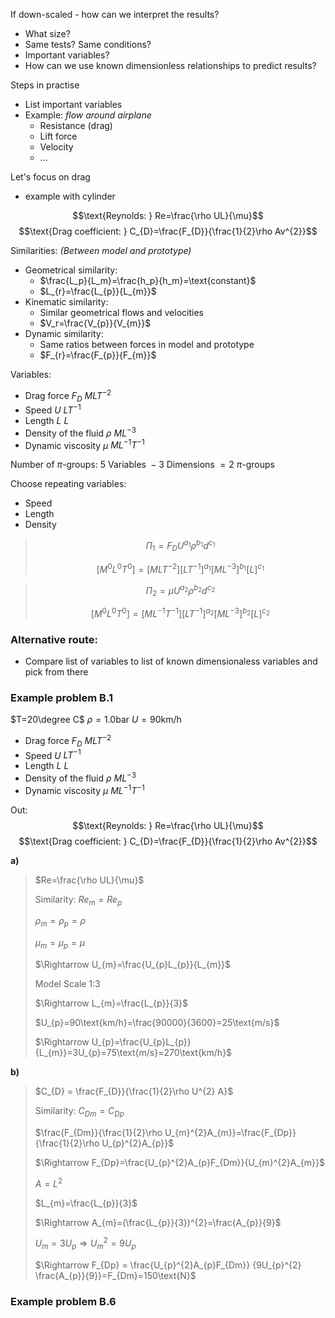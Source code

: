 If down-scaled - how can we interpret the results?
- What size?
- Same tests? Same conditions?
- Important variables?
- How can we use known dimensionless relationships to predict results?

Steps in practise
- List important variables
- Example: _flow around airplane_
	- Resistance (drag)
	- Lift force
	- Velocity
	- ...

Let's focus on drag
- example with cylinder

$$\text{Reynolds: } Re=\frac{\rho UL}{\mu}$$
$$\text{Drag coefficient: } C_{D}=\frac{F_{D}}{\frac{1}{2}\rho Av^{2}}$$


Similarities: _(Between model and prototype)_
- Geometrical similarity:
	- $\frac{L_p}{L_m}=\frac{h_p}{h_m}=\text{constant}$
	- $L_{r}=\frac{L_{p}}{L_{m}}$
- Kinematic similarity:
	- Similar geometrical flows and velocities
	- $V_r=\frac{V_{p}}{V_{m}}$
- Dynamic similarity:
	- Same ratios between forces in model and prototype
	- $F_{r}=\frac{F_{p}}{F_{m}}$


Variables:
- Drag force $F_{D}$ $MLT^{-2}$
- Speed $U$ $LT^{-1}$
- Length $L$ $L$
- Density of the fluid $\rho$ $ML^{-3}$
- Dynamic viscosity $\mu$ $ML^{-1}T^{-1}$

Number of $\pi$-groups: $5 \text{ Variables } - 3 \text{ Dimensions } = 2 \text{ }\pi\text{-groups }$

Choose repeating variables:
- Speed
- Length
- Density

> $$\Pi_{1}=F_{D}U^{a_{1}}\rho^{b_{1}}d^{c_{1}}$$
> 
> $$[M^{0}L^{0}T^{0}]=[MLT^{-2}][LT^{-1}]^{a_{1}}[ML^{-3}]^{b_{1}}[L]^{c_{1}}$$



> $$\Pi_{2}=\mu U^{a_{2}}\rho^{b_{2}}d^{c_{2}}$$
> 
> $$[M^{0}L^{0}T^{0}]=[ML^{-1}T^{-1}][LT^{-1}]^{a_{2}}[ML^{-3}]^{b_{2}}[L]^{c_{2}}$$


### Alternative route:
- Compare list of variables to list of known dimensionaless variables and pick from there



### Example problem B.1

$T=20\degree C$
$\rho=1.0\text{bar}$
$U=90\text{km/h}$

- Drag force $F_{D}$ $MLT^{-2}$
- Speed $U$ $LT^{-1}$
- Length $L$ $L$
- Density of the fluid $\rho$ $ML^{-3}$
- Dynamic viscosity $\mu$ $ML^{-1}T^{-1}$

Out:
$$\text{Reynolds: } Re=\frac{\rho UL}{\mu}$$
$$\text{Drag coefficient: } C_{D}=\frac{F_{D}}{\frac{1}{2}\rho Av^{2}}$$

**a)**
> $Re=\frac{\rho UL}{\mu}$ 
> 
> Similarity: $Re_{m}=Re_{p}$ 
> 
> $\rho_{m}=\rho_{p}=\rho$ 
> 
> $\mu_{m}=\mu_{p}=\mu$ 
> 
> 
> $\Rightarrow U_{m}=\frac{U_{p}L_{p}}{L_{m}}$ 
> 
> Model Scale 1:3 
> 
> $\Rightarrow L_{m}=\frac{L_{p}}{3}$ 
> 
> $U_{p}=90\text{km/h}=\frac{90000}{3600}=25\text{m/s}$ 
> 
> $\Rightarrow U_{p}=\frac{U_{p}L_{p}}{L_{m}}=3U_{p}=75\text{m/s}=270\text{km/h}$ 


**b)**
> $C_{D} = \frac{F_{D}}{\frac{1}{2}\rho U^{2} A}$ 
> 
> Similarity: $C_{Dm}=C_{Dp}$ 
> 
> $\frac{F_{Dm}}{\frac{1}{2}\rho U_{m}^{2}A_{m}}=\frac{F_{Dp}}{\frac{1}{2}\rho U_{p}^{2}A_{p}}$ 
> 
> 
> $\Rightarrow F_{Dp}=\frac{U_{p}^{2}A_{p}F_{Dm}}{U_{m}^{2}A_{m}}$ 
> 
> 
> $A=L^2$ 
> 
> $L_{m}=\frac{L_{p}}{3}$
> 
> $\Rightarrow A_{m}=(\frac{L_{p}}{3})^{2}=\frac{A_{p}}{9}$
> 
> $U_{m}=3U_{p} \Rightarrow U_{m}^{2}=9U_{p}$
> 
> 
> $\Rightarrow F_{Dp} = \frac{U_{p}^{2}A_{p}F_{Dm}} {9U_{p}^{2} \frac{A_{p}}{9}}=F_{Dm}=150\text{N}$ 
> 


### Example problem B.6

